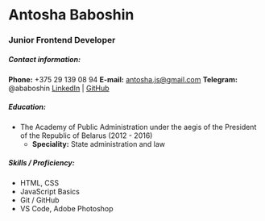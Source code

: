# Antosha Baboshin
### Junior Frontend Developer
##### Contact information:
**Phone:** +375 29 139 08 94
**E-mail:** antosha.js@gmail.com
**Telegram:** @ababoshin
[LinkedIn](https://www.linkedin.com/in/antosha-baboshin-23b4211b9/) |  [GitHub](https://github.com/antosha-baboshin)
##### Education:
* The Academy of Public Administration under the aegis of the President of the Republic of Belarus (2012 - 2016)
    * **Speciality:** State administration and law

##### Skills / Proficiency:
* HTML, CSS
* JavaScript Basics
* Git / GitHub
* VS Code, Adobe Photoshop